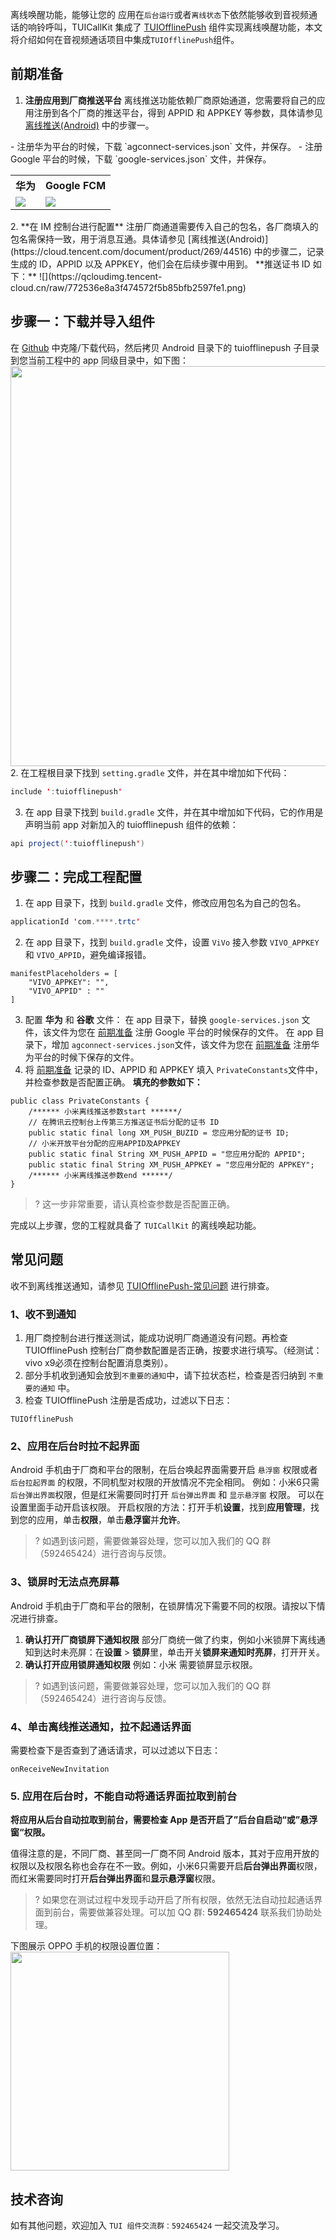 离线唤醒功能，能够让您的 应用在`后台运行`或者`离线状态`下依然能够收到音视频通话的响铃呼叫，TUICallKit 集成了   [TUIOfflinePush](https://cloud.tencent.com/document/product/269/44516)  组件实现离线唤醒功能，本文将介绍如何在音视频通话项目中集成`TUIOfflinePush`组件。

[](id:step0)
## 前期准备
1. **注册应用到厂商推送平台**
离线推送功能依赖厂商原始通道，您需要将自己的应用注册到各个厂商的推送平台，得到 APPID 和 APPKEY 等参数，具体请参见 [离线推送(Android)](https://cloud.tencent.com/document/product/269/44516) 中的步骤一。
<dx-alert infotype="explain" title="<b>下述两个文件在后续步骤会用到</b>：">
- 注册华为平台的时候，下载 `agconnect-services.json` 文件，并保存。
- 注册 Google 平台的时候，下载 `google-services.json` 文件，并保存。


 <table> 
   <tr> 
     <th nowrap="nowrap">华为</th> 
     <th nowrap="nowrap">Google FCM</th> 
   </tr> 
   <tr> 
     <td><img src="https://qcloudimg.tencent-cloud.cn/raw/220264120cdadd154c581e8164c21515.png" style="zoom:100%;" /></td> 
     <td><img src="https://qcloudimg.tencent-cloud.cn/raw/1bfbfc52fb60440c192d7bddd372f99d.png" style="zoom:100%;" /></td> 
   </tr> 
</table>
</dx-alert>
2.  **在 IM 控制台进行配置**
注册厂商通道需要传入自己的包名，各厂商填入的包名需保持一致，用于消息互通。具体请参见 [离线推送(Android)](https://cloud.tencent.com/document/product/269/44516) 中的步骤二，记录生成的 ID，APPID 以及 APPKEY，他们会在后续步骤中用到。
**推送证书 ID 如下：**
![](https://qcloudimg.tencent-cloud.cn/raw/772536e8a3f474572f5b85bfb2597fe1.png)


[](id:step1)
## 步骤一：下载并导入组件
在 [Github](https://github.com/tencentyun/TUICalling) 中克隆/下载代码，然后拷贝 Android 目录下的 tuiofflinepush 子目录到您当前工程中的 app 同级目录中，如下图：
<img width="640" src="https://qcloudimg.tencent-cloud.cn/raw/ce9f99e271f0005eb494a79845d008bc.png">
[](id:step3)
2. 在工程根目录下找到 `setting.gradle` 文件，并在其中增加如下代码：
```java
include ':tuiofflinepush'
```
3. 在 app 目录下找到 `build.gradle` 文件，并在其中增加如下代码，它的作用是声明当前 app 对新加入的 tuiofflinepush 组件的依赖：
```java
api project(':tuiofflinepush')
```

[](id:step2)
## 步骤二：完成工程配置
1. 在 app 目录下，找到 `build.gradle` 文件，修改应用包名为自己的包名。
```java
applicationId 'com.****.trtc'
```

2. 在 app 目录下，找到 `build.gradle` 文件，设置 `ViVo` 接入参数 `VIVO_APPKEY` 和 `VIVO_APPID`，避免编译报错。
```
manifestPlaceholders = [
	"VIVO_APPKEY": "",
	"VIVO_APPID" : ""
]
```
3. 配置 **华为** 和 **谷歌** 文件：
 在 app 目录下，替换  `google-services.json` 文件，该文件为您在 [前期准备](#step0) 注册 Google 平台的时候保存的文件。
 在 app 目录下，增加 `agconnect-services.json`文件，该文件为您在 [前期准备](#step0) 注册华为平台的时候下保存的文件。
4. 将 [前期准备](#step0) 记录的 ID、APPID 和 APPKEY 填入 `PrivateConstants`文件中，并检查参数是否配置正确。
**填充的参数如下：**
```
public class PrivateConstants {
	/****** 小米离线推送参数start ******/
	// 在腾讯云控制台上传第三方推送证书后分配的证书 ID
	public static final long XM_PUSH_BUZID = 您应用分配的证书 ID;
	// 小米开放平台分配的应用APPID及APPKEY
	public static final String XM_PUSH_APPID = "您应用分配的 APPID";
	public static final String XM_PUSH_APPKEY = "您应用分配的 APPKEY";
	/****** 小米离线推送参数end ******/
}
```
>? 这一步非常重要，请认真检查参数是否配置正确。

完成以上步骤，您的工程就具备了 `TUICallKit` 的离线唤起功能。


## 常见问题
收不到离线推送通知，请参见 [TUIOfflinePush-常见问题](https://cloud.tencent.com/document/product/269/44516#:~:text=%E7%BE%A4%EF%BC%9A468195767%E3%80%82-,%E5%B8%B8%E8%A7%81%E9%97%AE%E9%A2%98,-%E7%A6%BB%E7%BA%BF%E6%8E%A8%E9%80%81)  进行排查。

### 1、收不到通知
1. 用厂商控制台进行推送测试，能成功说明厂商通道没有问题。再检查 TUIOfflinePush 控制台厂商参数配置是否正确，按要求进行填写。（经测试：vivo x9必须在控制台配置消息类别）。
2. 部分手机收到通知会放到`不重要的通知`中，请下拉状态栏，检查是否归纳到 `不重要的通知` 中。
3. 检查 TUIOfflinePush 注册是否成功，过滤以下日志：
```
TUIOfflinePush
```

### 2、应用在后台时拉不起界面
Android 手机由于厂商和平台的限制，在后台唤起界面需要开启 `悬浮窗` 权限或者 `后台拉起界面` 的权限，不同机型对权限的开放情况不完全相同。
例如：小米6只需`后台弹出界面`权限，但是红米需要同时打开 `后台弹出界面` 和 `显示悬浮窗` 权限。
可以在设置里面手动开启该权限。 开启权限的方法：打开手机**设置**，找到**应用管理**，找到您的应用，单击**权限**，单击**悬浮窗**并**允许**。

>? 如遇到该问题，需要做兼容处理，您可以加入我们的 QQ 群（592465424）进行咨询与反馈。

### 3、锁屏时无法点亮屏幕
Android 手机由于厂商和平台的限制，在锁屏情况下需要不同的权限。请按以下情况进行排查。
1. **确认打开厂商锁屏下通知权限**
	部分厂商统一做了约束，例如小米锁屏下离线通知到达时未亮屏：在**设置** > **锁屏**里，单击开关**锁屏来通知时亮屏**，打开开关。
2. **确认打开应用锁屏通知权限**
	例如：小米 需要锁屏显示权限。

>? 如遇到该问题，需要做兼容处理，您可以加入我们的 QQ 群（592465424）进行咨询与反馈。

### 4、单击离线推送通知，拉不起通话界面
需要检查下是否查到了通话请求，可以过滤以下日志：
```
onReceiveNewInvitation
```

### 5. 应用在后台时，不能自动将通话界面拉取到前台
**将应用从后台自动拉取到前台，需要检查 App 是否开启了”后台自启动“或”悬浮窗“权限。**

值得注意的是，不同厂商、甚至同一厂商不同 Android 版本，其对于应用开放的权限以及权限名称也会存在不一致。例如，小米6只需要开启**后台弹出界面**权限，而红米需要同时打开**后台弹出界面**和**显示悬浮窗**权限。

> ? 如果您在测试过程中发现手动开启了所有权限，依然无法自动拉起通话界面到前台，需要做兼容处理。可以加 QQ 群: **592465424** 联系我们协助处理。

下图展示 OPPO 手机的权限设置位置：
<img src="https://qcloudimg.tencent-cloud.cn/raw/754e8fa031d599f431c68851e49ccdd9.png" width=350px>

## 技术咨询
如有其他问题，欢迎加入 `TUI 组件交流群：592465424` 一起交流及学习。
